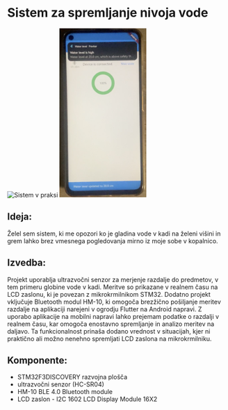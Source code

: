 # Sistem za spremljanje nivoja vode 

<p float="left">
<img src="Photo-5015.jpg" alt="Sistem v praksi" width="200"/>
<img src="img1.png" alt="Aplikacija" width="200"/>
</p>



## Ideja: 
Želel sem sistem, ki me opozori ko je gladina vode v kadi na želeni višini in grem lahko brez vmesnega pogledovanja mirno iz moje sobe v kopalnico. 

## Izvedba: 
Projekt uporablja ultrazvočni senzor za merjenje razdalje do predmetov, v tem primeru globine vode v kadi. Meritve so prikazane v realnem času na LCD zaslonu, ki je povezan z mikrokrmilnikom STM32. Dodatno projekt vključuje Bluetooth modul HM-10, ki omogoča brezžično pošiljanje meritev razdalje na aplikaciji narejeni v ogrodju Flutter na Android napravi. Z uporabo aplikacije na mobilni napravi lahko prejemam podatke o razdalji v realnem času, kar omogoča enostavno spremljanje in analizo meritev na daljavo. Ta funkcionalnost prinaša dodano vrednost v situacijah, kjer ni praktično ali možno nenehno spremljati LCD zaslona na mikrokrmilniku. 

## Komponente:  
 - STM32F3DISCOVERY razvojna plošča 
 - ultrazvočni senzor (HC-SR04) 
 - HM-10 BLE 4.0 Bluetooth module 
 - LCD zaslon - I2C 1602 LCD Display Module 16X2 
